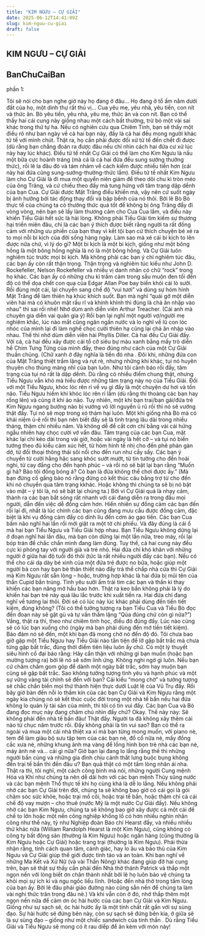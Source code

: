 ```yaml
---
title: "KIM NGƯU – CỰ GIẢI"
date: 2025-06-12T14:41:09Z
slug: kim-nguu-cu-giai
draft: false
---
```


## KIM NGƯU – CỰ GIẢI

## BanChuCaiBan

phần 1:
 

 
Tôi sẽ nói cho bạn nghe giờ này họ đang ở đâu… Họ đang ở tổ ấm nằm dưới đất của họ, một dinh thự rất thú vị…
Cua yêu mẹ, yêu nhà, yêu tiền, con nít và thức ăn. Bò yêu tiền, yêu nhà, yêu mẹ, thức ăn và con nít. Bạn có thể thấy hai cái cung này giống nhau một cách bất thường, trừ bỏ một vài sai khác trong thứ tự ha.
Nếu có nghiên cứu qua Chiêm Tinh, bạn sẽ thấy một điều rõ như ban ngày về cả hai bạn này, đấy là cả hai đều mong người khác tử tế với mình chút. Thật ra, họ cần phải được đối xử tử tế đến chết đi được (dù rằng bạn chẳng đoán ra được đâu nếu chỉ nhìn cách hai đứa cư xử lúc này hay lúc khác). Điều tử tế nhất Cự Giải có thể làm cho Kim Ngưu là nấu một bữa cực hoành tráng (mà cá là cả hai đứa đều sung sướng thưởng thức), rồi lê la đâu đó và tám nhảm về cách kiếm được nhiều tiền hơn (cái này hai đứa cũng sung-sướng-thưởng-thức lắm). Điều tử tế nhất Kim Ngưu làm cho Cự Giải là đi mua một quyển niên giám để theo dõi chu kì tròn méo của ông Trăng, và cứ chiếu theo đấy mà tung hứng với tâm trạng dập dềnh của bạn Cua. Cự Giải được Mặt Trăng điều khiển mà, vậy nên cứ suốt ngày bị ảnh hưởng bởi tác động thay đổi và bập bềnh của nó thôi.
Bởi lẽ Bò Bò thực tế của chúng ta có thường thức quá tốt để không bị ông Trăng đẩy đi vòng vòng, nên bạn sẽ lấy làm thương cảm cho Cua Cua lắm, và điều này khiến Tiểu Giải hết sức là hài lòng. Không phải Tiểu Giải tìm kiếm sự thương hại triền miên đâu, chỉ là các bạn ý thích được biết rằng người ta rất đồng cảm với những ưu phiền của bạn thay vì kết tội bạn cứ thích chuyện bé xé ra to mọi nỗi bi kịch của đời sống hàng ngày. Làm sao mà xé cái bi kịch to lên được nữa chứ, vì lý do gì? Một bi kịch là một bi kịch, giống như một bông hồng là một bông hồng nghĩa là nó là một bông hồng. Và Cự Giải luôn nghiêm túc trước mọi bi kịch.
Mà không phải các bạn ý chỉ nghiêm túc đâu, các bạn ấy còn rất thận trọng. Thận trọng và nghiêm túc kiểu như John D. Rockefeller, Nelson Rockefeller và nhiều vị danh nhân có chữ “rock” trong họ khác. Các bạn ấy có những chu kì trầm cảm trong sầu muộn đen tối đến độ có thể dọa chết con quạ của Edgar Allan Poe bay biến khỏi cái lò sưởi. Rồi đùng một cái, lại chuyển sang chế độ “vui tươi” và dùng sự hóm hỉnh Mặt Trăng để làm thiên hạ khúc khích suốt. Bạn mà nghĩ “quái gở một diễn viên hài mà có khuôn mặt rầu rĩ và khinh khỉnh thì đúng là chả ăn nhập vào nhau” thì sai rồi nhé! Nhớ dùm anh diễn viên Arthur Treacher. (Cái anh mà chuyên gia diễn vai quản gia ý) Rồi bạn lại nghĩ một người vợ/người mẹ nghiêm khắc, lúc nào mắt cũng ngân ngấn nước và lo nghĩ về lũ con lóc nhóc của mình lại đi làm nghề chọc cười thiên hạ cũng lại chả ăn nhập vào nhau. Thế thì nhớ dùm diễn viên hài Phyllis Diller. Cả hai đều Cự Giải đấy. Với cả, cả hai đều xây được cái tổ cỡ siêu bự màu xanh bằng mấy trò diễn hề Chim Tưng Tửng của mình đấy, theo đúng như cách của một Cự Giải thuần chủng. (Chữ xanh ở đây nghĩa là tiền đó nha . Đôi khi, những đứa con của Mặt Trăng thiệt trầm lặng và rụt rè, nhưng những khi khác, tụi nó huyên thuyên cho thủng màng nhĩ của bạn luôn. Như tôi cảnh báo rồi đấy, tâm trạng của tụi nó rất là dập dềnh.
Dù rằng có nhiều điểm chung thật, nhưng Tiểu Ngưu vẫn khó mà hiểu được những tâm trạng này nọ của Tiểu Giải. Đối với một Tiểu Ngưu, khóc lóc rên rỉ về vụ gì đấy là một chuyện dư hơi và tốn não. Tiểu Ngưu hiếm khi khóc lóc rên rỉ lắm (dù rằng thi thoảng các bạn hay rống lên) và cũng ít khi ảo não. Tuy nhiên, một khi bạn trai/bạn gái/đứa trẻ Kim Ngưu ngang bướng nào bị vướng vô lời nguyền ủ rũ rồi thì nó sẽ vướng thật đấy. Tụi nó sẽ mọp trong xó thảm hại luôn. Một khi giống nhà Bò mà có khái niệm ủ-ê rồi thì bạn nên biết đấy sẽ là tình trạng lâu dài trong nhiều tháng, thậm chí nhiều năm. Và không dễ để cắt cơn chỉ bằng vài cái hứng ngẫu nhiên hay chọc cười vớ vẩn đâu.
Tâm trạng của các bạn Cua, mặt khác lại chỉ kéo dài trong vài giờ, hoặc vài ngày là hết cỡ – và tụi nó biến tướng theo đủ kiểu cảm xúc hết, từ hóm hỉnh tế nhị cho đến phê phán gàn dở, từ đối thoại thông thái sôi nổi cho đến run như cầy sấy. Các bạn ý chuyển từ cười hằng hặc sang khóc sướt mướt, từ tin tưởng cho đến hoài nghi, từ cay đắng cho đến hạnh phúc – và rồi nó sẽ bật lại bạn rằng “Muốn gì hả? Bảo tôi đồng bóng á? Có bạn là đứa không thể chơi được ấy.” (Mà bạn đừng cố gắng bảo nó rằng đừng có kết thúc câu bằng trợ từ cho đến khi nó chuyển qua tâm trạng kkhác. Hoặc không thì chúng ta sẽ bị nó bật vào mặt – ý tôi là, nó sẽ bật lại chúng ta.)
Bởi vì Cự Giải quá là nhạy cảm, thành ra các bạn bắt sóng rất nhanh với cái đang diễn ra trong đầu mọi người, dẫn đến việc dễ đồng cảm hơn. Hiển nhiên sự đồng cảm các bạn đến rồi lại đi, nhất là lúc chính các bạn cũng đang mưu cầu được đồng cảm, đặc biệt là khi vụ đồng cảm đấy có dính líu đến cơm áo gạo tiền. Các bạn Cua bấm não nghĩ hai lần rồi mới giật ra một tờ chi phiếu. Và đây đúng là cái ổ mà hai bạn Tiểu Ngưu và Tiểu Giải hợp nhau. Bạn Tiểu Ngưu không dừng lại ở đoạn nghĩ hai lần đâu, mà bạn còn dừng lại một lần nữa, treo máy, rồi lại bóp trán để chắc chắn mình đang làm đúng. Tuy thế, cả hai cung này đều cực kì phóng tay với người già và trẻ nhỏ. Hai đứa chỉ khó khăn với những người ở giữa hai độ tuổi đó thôi (tức là rất nhiều người đấy các bạn). Nếu có thể cho cái dạ dày bé xinh của một đứa trẻ được no bữa, hoặc giúp một người bà con hay bạn bè thân thiết nào đấy trả thế chấp nhà cửa thì Cự Giải mà Kim Ngưu rất sẵn lòng – hoặc, trường hợp khác là hai đứa bị mũi tên của thần Cupid bắn trúng. Tình yêu sưởi ấm trái tim các bạn và thần kì thay khiến các bạn năng mở hầu bao hơn. 
Thật ra keo bần không phải là lý do khiến hai bạn trẻ này quá lâu lắc trước khi xuất tiền ra. Hai đứa chỉ đang nghĩ về tương lai thôi. Đời sẽ có lúc này lúc khác phải dùng đến tiền tiết kiệm, đúng không? (Tôi có thể tưởng tượng ra bạn Tiểu Cua và Tiểu Bò đọc đến đoạn này sẽ gật gù và tự vấn thầm lặng “Qúa đúng chứ còn gì nữa?”)
Vầng, thật ra thì, theo như chiêm tinh học, điều đó đúng đấy. Lúc nào cũng sẽ có lúc bạn xuống chó (ngày mà bạn phải dùng đến mớ tiền tiết kiệm). Bảo đảm nó sẽ đến, một khi bạn đã mong chờ nó đến độ đó. Tôi chưa bao giờ gặp một Tiểu Ngưu hay Tiểu Giải nào tằn tiện để lỡ gặp bất trắc mà chưa từng gặp bất trắc, đúng thời điểm tiên liệu luôn ấy chứ. Có một lý thuyết siêu hình cổ đại bảo rằng: Hãy cẩn thận với những gì bạn muốn (hoặc bạn mường tượng ra) bời lẽ nó sẽ sớm linh ứng. Không nghi ngờ gì luôn. Nếu bạn cứ chăm chăm gom góp để dành một ngày bất trắc, sớm hay muộn bạn cũng sẽ gặp bất trắc. Sao không tưởng tượng tình yêu và hạnh phúc và một sự vững vàng tài chính sẽ đến với bạn? Cái kiểu “mong chờ” và tưởng tượng sẽ chắc chắn biến mọi thứ thành hiện thực dưới Luật lệ của Vũ Trụ đấy.
Rồi bây giờ bàn đến nỗi lo thầm kín của các bạn Cự Giải và Kim Ngưu rằng một ngày kia chúng nó sẽ kết thúc cuộc đời trong một nhà tế bần nếu hai đứa không lo quản lý tài sản của mình, thì tôi có tin vui đấy. Các bạn Cua và Bò đang đọc mục này đang chăm chú nhìn đấy chứ? Okay. Thế này này: Sẽ không phải đến nhà tế bần đâu! Thật đấy. Người ta đã không xây thêm cái nào từ chục năm trước rồi. Đấy không phải là tin vui sao? Bạn có thể ra ngoài và mua một cái nhà thiệt xa xỉ mà bạn từng mong muốn, với piano nè, tem để làm giàu bộ sưu tập tem của các bạn nè, đồ cổ nữa nè, mấy đồng cắc xưa nè, những khung ảnh mạ vàng để lồng hình bọn trẻ nhà các bạn nè, máy ảnh nè và… cái gì nữa? Giờ bạn lại đang lo lắng rằng thế thì những người bần cùng và những gia đình chịu cảnh thắt lưng buộc bụng không đến trại tế bần thì đến đâu ư? Bạn quả thật có một tấm lòng nhân ái nha.
 Thật ra thì, tôi nghĩ, một cách công bình mà nói, những người Cung mệnh Hỏa và Khí như chúng ta nên dễ dãi hơn với các bạn mệnh Thủy sũng nước và các bạn mệnh Thổ thực tế khi họ cùng khá là dễ lo lắng. Nếu không phải nhờ các bạn Cự Giải trên đời, chúng ta sẽ không bao giờ có cái gọi là gói chăm sóc sức khỏe, hoặc trại mồ côi, hoặc trại tế bần, hoặc thậm chí cả cái chế độ vay mượn – cho thuê (nước Mỹ là một nước Cự Giải đấy). Nếu không nhờ các bạn Kim Ngưu, chúng ta sẽ không bao giờ xây được cả một cái đế chế to lớn hoặc một nền công nghiệp khổng lồ có hơn nhiều nghìn nhân công như thế này, tỷ như Nghiệp đoàn Báo chí Hearst đấy, và nhiều nhiều thứ khác nữa (William Randolph Hearst là một Kim Ngưu), cũng không có công ty bất động sản (thường là Kim Ngưu) hoặc ngân hàng (cũng thường là Kim Ngưu hoặc Cự Giải) hoặc trang trại (thường là Kim Ngưu). Phải thừa nhận rằng, tính cách quan tâm, cảnh giác, hay lo âu và bảo thủ của Kim Ngưu và Cự Giải giúp thế giới được tỉnh táo và an toàn. Khi bạn nghĩ về những Ma Kết và Xử Nữ (và vài Thần Nông) khác đang giúp đỡ hai cung trên, bạn sẽ thật sự thấy cần phải đến Nhà thờ thánh Patrick và thắp một ngọn nến với lòng biết ơn chân thành nhất bởi lẽ họ luôn bảo vệ chúng ta khỏi mọi sự ích kỉ và ngu ngốc liều lĩnh. (Hoặc đến nhà thờ trong tấm lòng của bạn ấy. Bởi lẽ đâu phải giáo đường nào cũng sẵn nến để chúng ta làm vài nghi thức trân trọng đâu nè.) Và khi vẫn còn ở đó, nhớ thắp thêm một ngọn nến nữa để cảm ơn óc hài hước của các bạn Cự Giải và Kim Ngưu. Giống như sự sạch sẽ, óc hài hước ấy là một tính chất rất gần với sự sùng đạo. Sự hài hước sẽ đứng bên này, còn sự sạch sẽ đứng bên kia, ở giữa sẽ là sự sùng đạo – giống như một chiếc sandwich của tinh thần . Dù rằng Tiểu Giải và Tiểu Ngưu sẽ mong có ít rau diếp để ăn kèm với món này!